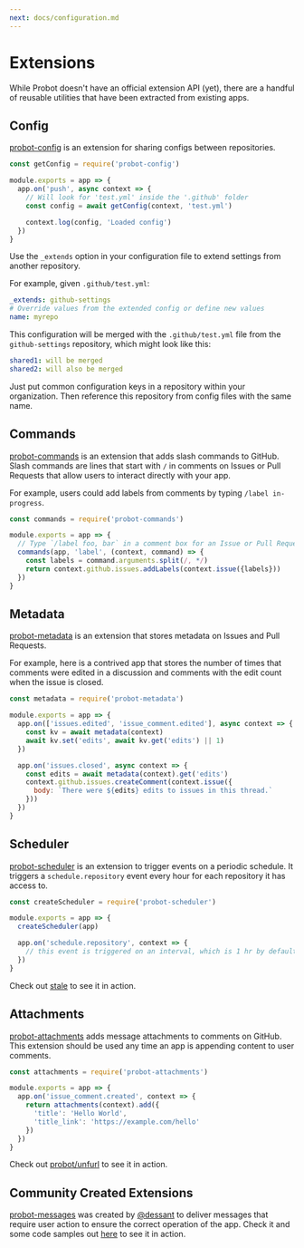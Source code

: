 ```yaml
---
next: docs/configuration.md
---
```


# Extensions

While Probot doesn't have an official extension API (yet), there are a handful of reusable utilities that have been extracted from existing apps.

## Config

[probot-config](https://github.com/getsentry/probot-config) is an extension for sharing configs between repositories.


```js
const getConfig = require('probot-config')

module.exports = app => {
  app.on('push', async context => {
    // Will look for 'test.yml' inside the '.github' folder
    const config = await getConfig(context, 'test.yml')

    context.log(config, 'Loaded config')
  })
}
```

Use the `_extends` option in your configuration file to extend settings from another repository.

For example, given `.github/test.yml`:

```yaml
_extends: github-settings
# Override values from the extended config or define new values
name: myrepo
```

This configuration will be merged with the `.github/test.yml` file from the `github-settings` repository, which might look like this:

```yaml
shared1: will be merged
shared2: will also be merged
```

Just put common configuration keys in a repository within your organization. Then reference this repository from config files with the same name.

## Commands

[probot-commands](http://github.com/probot/commands) is an extension that adds slash commands to GitHub. Slash commands are lines that start with `/` in comments on Issues or Pull Requests that allow users to interact directly with your app.

For example, users could add labels from comments by typing `/label in-progress`.

```js
const commands = require('probot-commands')

module.exports = app => {
  // Type `/label foo, bar` in a comment box for an Issue or Pull Request
  commands(app, 'label', (context, command) => {
    const labels = command.arguments.split(/, */)
    return context.github.issues.addLabels(context.issue({labels}))
  })
}
```

## Metadata

[probot-metadata](https://github.com/probot/metadata) is an extension that stores metadata on Issues and Pull Requests.

For example, here is a contrived app that stores the number of times that comments were edited in a discussion and comments with the edit count when the issue is closed.

```js
const metadata = require('probot-metadata')

module.exports = app => {
  app.on(['issues.edited', 'issue_comment.edited'], async context => {
    const kv = await metadata(context)
    await kv.set('edits', await kv.get('edits') || 1)
  })

  app.on('issues.closed', async context => {
    const edits = await metadata(context).get('edits')
    context.github.issues.createComment(context.issue({
      body: `There were ${edits} edits to issues in this thread.`
    }))
  })
}
```

## Scheduler

[probot-scheduler](https://github.com/probot/scheduler) is an extension to trigger events on a periodic schedule. It triggers a `schedule.repository` event every hour for each repository it has access to.

```js
const createScheduler = require('probot-scheduler')

module.exports = app => {
  createScheduler(app)

  app.on('schedule.repository', context => {
    // this event is triggered on an interval, which is 1 hr by default
  })
}
```

Check out [stale](https://github.com/probot/stale) to see it in action.

## Attachments

[probot-attachments](https://github.com/probot/attachments) adds message attachments to comments on GitHub. This extension should be used any time an app is appending content to user comments.

```js
const attachments = require('probot-attachments')

module.exports = app => {
  app.on('issue_comment.created', context => {
    return attachments(context).add({
      'title': 'Hello World',
      'title_link': 'https://example.com/hello'
    })
  })
}
```

Check out [probot/unfurl](https://github.com/probot/unfurl) to see it in action.

## Community Created Extensions

[probot-messages](https://github.com/dessant/probot-messages) was created by [@dessant](https://github.com/dessant) to deliver messages that require user action to ensure the correct operation of the app. Check it and some code samples out [here](https://github.com/dessant/probot-messages) to see it in action.
